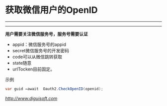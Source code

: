 ﻿#  获取微信用户的OpenID

---
***


**用户需要关注微信服务号，服务号需要认证**

+ appid：微信服务号的appid
+ secret微信服务号的开发密码
+ code可以从微信跳转获取
+ state随意
+ urlTocken目前固定。


示例
```c#
var guid =await  Oauth2.CheckOpenID(openid);
```
_http://www.diguisoft.com_